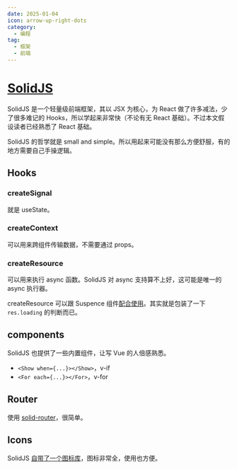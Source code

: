 ```yaml
---
date: 2025-01-04
icon: arrow-up-right-dots
category:
  - 编程
tag:
  - 框架
  - 前端
---
```


# [SolidJS](https://www.solidjs.com/)

SolidJS 是一个轻量级前端框架，其以 JSX 为核心，为 React 做了许多减法，少了很多难记的 Hooks，所以学起来非常快（不论有无 React 基础）。不过本文假设读者已经熟悉了 React 基础。

SolidJS 的哲学就是 small and simple。所以用起来可能没有那么方便舒服，有的地方需要自己手操逻辑。

## Hooks

### createSignal

就是 useState。

### createContext

可以用来跨组件传输数据，不需要通过 props。

### createResource

可以用来执行 async 函数。SolidJS 对 async 支持算不上好，这可能是唯一的 async 执行器。

createResource 可以跟 Suspence 组件[配合使用](https://docs.solidjs.com/reference/components/suspense)。其实就是包装了一下 `res.loading` 的判断而已。

## components

SolidJS 也提供了一些内置组件，让写 Vue 的人倍感熟悉。

- `<Show when={...}></Show>`，v-if
- `<For each={...}></For>`，v-for

## Router

使用 [solid-router](https://github.com/solidjs/solid-router)，很简单。

## Icons

SolidJS [自带了一个图标库](https://solid-icons.vercel.app/)，图标非常全，使用也方便。
